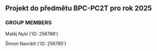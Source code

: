 ## Projekt do předmětu BPC-PC2T pro rok 2025
### GROUP MEMBERS

Matěj Nykl ('ID: 256788')

Šimon Navrátil ('ID: 256785')
